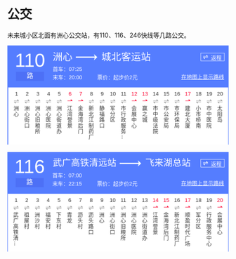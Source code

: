 # 公交

未来城小区北面有洲心公交站，有110、116、246快线等几路公交。


![](../_static/traffic_bus_110.png)

![](../_static/traffic_bus_116.png)